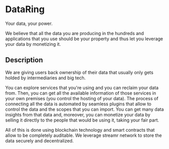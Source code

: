 # DataRing

Your data, your power. 

We believe that all the data you are producing in the hundreds and applications that you use should be your property and thus let you leverage your data by monetizing it.


## Description


We are giving users back ownership of their data that usually only gets holded by intermediaries and big tech.

You can explore services that you're using and you can reclaim your data from. Then, you can get all the available information of those services in your own premises (you control the hosting of your data).
The process of connecting all the data is automated by seamless plugins that allow to control the data and the scopes that you can import. You can get many data insights from that data and, moreover, you can monetize your data by selling it directly to the people that would be using it, taking your fair part.

All of this is done using blockchain technology and smart contracts that allow to be completely auditable. We leverage streamr network to store the data securely and decentralized.
